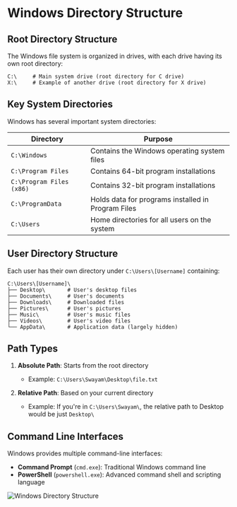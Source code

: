 # Windows Directory Structure

## Root Directory Structure

The Windows file system is organized in drives, with each drive having its own root directory:

```
C:\     # Main system drive (root directory for C drive)
X:\     # Example of another drive (root directory for X drive)
```

## Key System Directories

Windows has several important system directories:

| Directory | Purpose |
|-----------|---------|
| `C:\Windows` | Contains the Windows operating system files |
| `C:\Program Files` | Contains 64-bit program installations |
| `C:\Program Files (x86)` | Contains 32-bit program installations |
| `C:\ProgramData` | Holds data for programs installed in Program Files |
| `C:\Users` | Home directories for all users on the system |

## User Directory Structure

Each user has their own directory under `C:\Users\[Username]` containing:

```
C:\Users\[Username]\
├── Desktop\       # User's desktop files
├── Documents\     # User's documents
├── Downloads\     # Downloaded files
├── Pictures\      # User's pictures
├── Music\         # User's music files
├── Videos\        # User's video files
└── AppData\       # Application data (largely hidden)
```

## Path Types

1. **Absolute Path**: Starts from the root directory
   - Example: `C:\Users\Swayam\Desktop\file.txt`

2. **Relative Path**: Based on your current directory
   - Example: If you're in `C:\Users\Swayam\`, the relative path to Desktop would be just `Desktop\`

## Command Line Interfaces

Windows provides multiple command-line interfaces:
- **Command Prompt** (`cmd.exe`): Traditional Windows command line
- **PowerShell** (`powershell.exe`): Advanced command shell and scripting language

![Windows Directory Structure](../assets/diagrams/windows-directory-structure.svg)